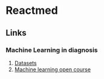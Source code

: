 # Reactmed
## Links
### Machine Learning in diagnosis
  1. [Datasets](https://vincentarelbundock.github.io/Rdatasets/datasets.html)
  2. [Machine learning open course](https://habrahabr.ru/company/ods/blog/326418/)
